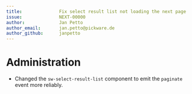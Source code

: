 ```yaml
---
title:              Fix select result list not loading the next page
issue:              NEXT-00000
author:             Jan Petto
author_email:       jan.petto@pickware.de
author_github:      janpetto
---
```

# Administration
* Changed the `sw-select-result-list` component to emit the `paginate` event more reliably.

